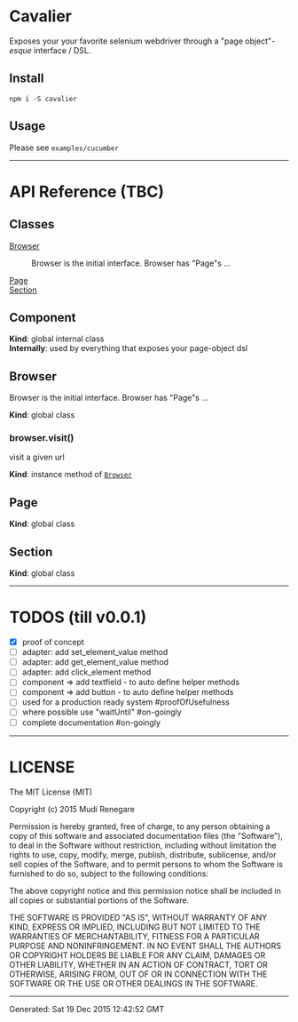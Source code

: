 # Cavalier

Exposes your your favorite selenium webdriver through a "page object"*-esque* interface / DSL.

## Install

```
npm i -S cavalier
```

## Usage

Please see ```examples/cucumber```

---
# API Reference (TBC)

## Classes

<dl>
<dt><a href="#Browser">Browser</a></dt>
<dd><p>Browser is the initial interface. Browser has &quot;Page&quot;s ...</p>
</dd>
<dt><a href="#Page">Page</a></dt>
<dd></dd>
<dt><a href="#Section">Section</a></dt>
<dd></dd>
</dl>

<a name="Component"></a>
## Component
**Kind**: global internal class  
**Internally**: used by everything that exposes your page-object dsl  
<a name="Browser"></a>
## Browser
Browser is the initial interface. Browser has "Page"s ...

**Kind**: global class  
<a name="Browser+visit"></a>
### browser.visit()
visit a given url

**Kind**: instance method of <code>[Browser](#Browser)</code>  
<a name="Page"></a>
## Page
**Kind**: global class  
<a name="Section"></a>
## Section
**Kind**: global class  

---

# TODOS (till v0.0.1)

- [x] proof of concept
- [ ] adapter: add set_element_value method
- [ ] adapter: add get_element_value method
- [ ] adapter: add click_element method
- [ ] component => add textfield - to auto define helper methods
- [ ] component => add button - to auto define helper methods
- [ ] used for a production ready system #proofOfUsefulness
- [ ] where possible use "waitUntil" #on-goingly
- [ ] complete documentation #on-goingly

---

# LICENSE

The MIT License (MIT)

Copyright (c) 2015 Mudi Renegare

Permission is hereby granted, free of charge, to any person obtaining a copy
of this software and associated documentation files (the "Software"), to deal
in the Software without restriction, including without limitation the rights
to use, copy, modify, merge, publish, distribute, sublicense, and/or sell
copies of the Software, and to permit persons to whom the Software is
furnished to do so, subject to the following conditions:

The above copyright notice and this permission notice shall be included in all
copies or substantial portions of the Software.

THE SOFTWARE IS PROVIDED "AS IS", WITHOUT WARRANTY OF ANY KIND, EXPRESS OR
IMPLIED, INCLUDING BUT NOT LIMITED TO THE WARRANTIES OF MERCHANTABILITY,
FITNESS FOR A PARTICULAR PURPOSE AND NONINFRINGEMENT. IN NO EVENT SHALL THE
AUTHORS OR COPYRIGHT HOLDERS BE LIABLE FOR ANY CLAIM, DAMAGES OR OTHER
LIABILITY, WHETHER IN AN ACTION OF CONTRACT, TORT OR OTHERWISE, ARISING FROM,
OUT OF OR IN CONNECTION WITH THE SOFTWARE OR THE USE OR OTHER DEALINGS IN THE
SOFTWARE.

---
Generated: Sat 19 Dec 2015 12:42:52 GMT
